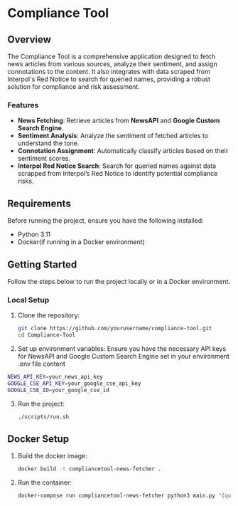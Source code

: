 # Compliance Tool

## Overview

The Compliance Tool is a comprehensive application designed to fetch news articles from various sources, analyze their sentiment, and assign connotations to the content. It also integrates with data scraped from Interpol's Red Notice to search for queried names, providing a robust solution for compliance and risk assessment.

### Features

- **News Fetching**: Retrieve articles from **NewsAPI** and **Google Custom Search Engine**.
- **Sentiment Analysis**: Analyze the sentiment of fetched articles to understand the tone.
- **Connotation Assignment**: Automatically classify articles based on their sentiment scores.
- **Interpol Red Notice Search**: Search for queried names against data scrapped from Interpol’s Red Notice to identify potential compliance risks.

## Requirements

Before running the project, ensure you have the following installed:

- Python 3.11
- Docker(if running in a Docker environment)

## Getting Started

Follow the steps below to run the project locally or in a Docker environment.

### Local Setup

1. Clone the repository:
   ```bash
   git clone https://github.com/yourusername/compliance-tool.git
   cd Compliance-Tool
   ```
2. Set up environment variables: Ensure you have the necessary API keys for NewsAPI and Google Custom Search Engine set in your environment
.env file content
```bash
NEWS_API_KEY=your_news_api_key
GOOGLE_CSE_API_KEY=your_google_cse_api_key
GOOGLE_CSE_ID=your_google_cse_id
```
3. Run the project:
    ```bash 
    ./scripts/run.sh
    ``` 

## Docker Setup
1. Build the docker image:
    ```bash
    docker build -t compliancetool-news-fetcher .
    ```
2. Run the container:
    ```bash
    docker-compose run compliancetool-news-fetcher python3 main.py "{queried name}"
    ```
